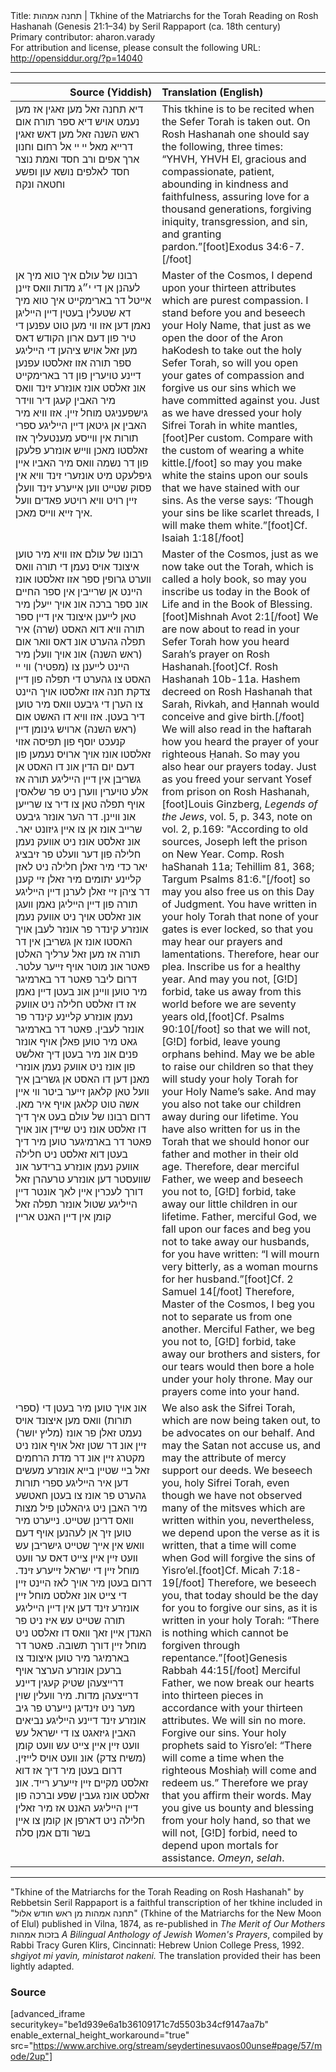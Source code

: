 <html>
<head></head>
<body>
Title: תחנה אמהות | Tkhine of the Matriarchs for the Torah Reading on Rosh Hashanah (Genesis 21:1–34) by Seril Rappaport (ca. 18th century)<br />
Primary contributor: aharon.varady<br />
For attribution and license, please consult the following URL: <a href="http://opensiddur.org/?p=14040">http://opensiddur.org/?p=14040</a>
<p />
<hr />

<table style="margin-left: auto;margin-right: auto;" class="draggable">
<thead><tr><th id="x" style="text-align: right;">Source (Yiddish)</th><th style="text-align: left;">Translation (English)</th></tr></thead>
<tbody>
<tr>
<td style="vertical-align:top;" width="46%">
<div class="yiddish"><span lang="he">
דיא תחנה זאל מען זאגין אז מען נעמט אויש דיא ספר תורה׃
אום ראש השנה זאל מען דאש זאגין דרײא מאל׃
ײ ײ אל רחום וחנון ארך אפים ורב חסד ואמת נוצר חסד לאלפים נושא עון ופשע וחטאה ונקה׃
</span></div></td>
 
<td width="53%"><div class="english">
This tkhine is to be recited when the Sefer Torah is taken out. 
On Rosh Hashanah one should say the following, three times: 
“YHVH, YHVH El, gracious and compassionate, patient, abounding in kindness and faithfulness, assuring love for a thousand generations, forgiving iniquity, transgression, and sin, and granting pardon.”[foot]Exodus 34:6-7.[/foot]
</div></td></tr>


<tr><td style="vertical-align:top;" width="46%">
<div class="yiddish"><span lang="he">
רבונו של עולם איך טוא מיך אן לעהנן אן די י״ג מדות װאס זײנן אײטל דר בארימקײט איך טוא מיך דא שטעלין בעטין דײן הײליגן נאמן דען אזו װי מען טוט עפנען די טיר פון דעם ארון הקודש דאס מען זאל אויש ציהען די הײליגע ספר תורה אזו זאלסטו עפנען דײנע טויערין פון דר בארימקײט אונ זאלסט אונז אונזרע זינד װאס מיר האבין קעגן דיר װידר גישפעניגט מוחל זײן. אזו װיא מיר האבין אן גיטאן דײן הײליגע ספרי תורות אין װײסע מענטעליך אזו זאלסטו מאכן װײש אונזרע פלעקן פון דר נשמה װאס מיר האביו אײן גיפלעקט מיט אונזערי זינד װיא אין פסוק שטײט װען אײערע זינד װעלן זײן רויט װיא רויטע פאדים װעל איך זײא װײס מאכן. 
</span></div></td>
 
<td width="53%"><div class="english">
Master of the Cosmos, I depend upon your thirteen attributes which are purest compassion. I stand before you and beseech your Holy Name, that just as we open the door of the Aron haKodesh to take out the holy Sefer Torah, so will you open your gates of compassion and forgive us our sins which we have committed against you. Just as we have dressed your holy Sifrei Torah in white mantles,[foot]Per custom. Compare with the custom of wearing a white kittle.[/foot] so may you make white the stains upon our souls that we have stained with our sins. As the verse says: ‘Though your sins be like scarlet threads, I will make them white.”[foot]Cf. Isaiah 1:18[/foot]
</div></td></tr>


<tr><td style="vertical-align:top;" width="46%">
<div class="yiddish"><span lang="he">
רבונו של עולם אזו װיא מיר טוען איצונד אויס נעמן די תורה װאס װערט גרופין ספר אזו זאלסטו אונז הײנט אן שרײבין אין ספר החײם אונ ספר ברכה אונ אויך ײעלן מיר טאן לײענן איצונד אין דײן ספר תורה װיא דוא האסט (שרה) איר תפלה גהערט אונ דאס װאר אום (ראש השנה) אונ אויך װעלן מיר הײנט לײענן צו (מפטיר) װי ײ האסט צו גהערט די תפלה פון דײן צדקת חנה אזו זאלסטו אויך הײנט צו הערן די גיבעט װאס מיר טוען דיר בעטן. אזו װיא דו האשט אום (ראש השנה) ארויש גינומן דײן קנעכט יוסף פון תפיסה אזוי זאלסטו אונז אויך ארויס נעמען פון דעם יום הדין אונ דו האסט אן גשריבן אין דײן הײליגע תורה אז אלע טויערין װערן ניט פר שלאסין אויף תפלה טאן צו דיר צו שרײען אונ װײנן. דר הער אונזר גיבעט שרײב אונז אן צו אײן גיזונט יאר. אונ זאלסט אונז ניט אװעק נעמן חלילה פון דער װעלט פר זיבציג יאר כדי מיר זאלן חלילה ניט לאזן קלײנע יתומים מיר זאלן זײ קענן דר ציהן זײ זאלן לערנן דײן הײליגע תורה פון דײן הײליגן נאמן װעגן אונ זאלסט אויך ניט אװעק נעמן אונזרע קינדר פר אונזר לעבן אויך האסטו אונז אן גשריבן אין דר תורה אז מען זאל ערליך האלטן פאטר אונ מוטר אויף זײער עלטר. דרום ליבר פאטר דר בארמיגר מיר טוען װײנן אונ בעטן דײן נאמן אז דו זאלסט חלילה ניט אװעק נעמן אונזרע קלײנע קינדר פר אונזר לעבין. פאטר דר בארמיגר גאט מיר טוען פאלן אויף אונזר פנים אונ מיר בעטן דיך זאלשט פון אונז ניט אװעק נעמן אונזרי מאנן דען דו האסט אן גשריבן איך װעל טאן קלאגן זײער ביטר װי אײן אשה טוט קלאגן אויף איר מאן. דרום רבונו של עולם בעט איך דיך דו זאלסט אונז ניט שײדן אונ אויך פאטר דר בארמיגער טוען מיר דיך בעטן דוא זאלסט ניט חלילה אװעק נעמן אונזרע ברידער אונ שװעסטר דען אונזרע טרעהרן זאל דורך לעכרין אײן לאך אונטר דײן הײליגע שטול אונזר תפלה זאל קומן אין דײן האנט ארײן 
</span></div></td>
 
<td width="53%"><div class="english">
Master of the Cosmos, just as we now take out the Torah, which is called a holy book, so may you inscribe us today in the Book of Life and in the Book of Blessing.[foot]Mishnah Avot 2:1[/foot]  We are now about to read in your Sefer Torah how you heard Sarah’s prayer on Rosh Hashanah.[foot]Cf. Rosh Hashanah 10b-11a. Hashem decreed on Rosh Hashanah that Sarah, Rivkah, and Ḥannah would conceive and give birth.[/foot] We will also read in the haftarah how you heard the prayer of your righteous Ḥanah. So may you also hear our prayers today. Just as you freed your servant Yosef from prison on Rosh Hashanah,[foot]Louis Ginzberg, <em>Legends of the Jews</em>, vol. 5, p. 343, note on vol. 2, p.169: "According to old sources, Joseph left the prison on New Year. Comp. Rosh haShanah 11a; Tehillim 81, 368; Targum Psalms 81:6."[/foot] so may you also free us on this Day of Judgment. You have written in your holy Torah that none of your gates is ever locked, so that you may hear our prayers and lamentations. Therefore, hear our plea. Inscribe us for a healthy year. And may you not, [G!D] forbid, take us away from this world before we are seventy years old,[foot]Cf. Psalms 90:10[/foot] so that we will not, [G!D] forbid, leave young orphans behind. May we be able to raise our children so that they will study your holy Torah for your Holy Name’s sake. And may you also not take our children away during our lifetime. You have also written for us in the Torah that we should honor our father and mother in their old age. Therefore, dear merciful Father, we weep and beseech you not to, [G!D] forbid, take away our little children in our lifetime. Father, merciful God, we fall upon our faces and beg you not to take away our husbands, for you have written: “I will mourn very bitterly, as a woman mourns for her husband.”[foot]Cf. 2 Samuel 14[/foot] Therefore, Master of the Cosmos, I beg you not to separate us from one another. Merciful Father, we beg you not to, [G!D] forbid, take away our brothers and sisters, for our tears would then bore a hole under your holy throne. May our prayers come into your hand.
</div></td></tr>


<tr><td style="vertical-align:top;" width="46%">
<div class="yiddish"><span lang="he">
אונ אויך טוען מיר בעטן די (ספרי תורות) װאס מען איצונד אויס נעמט זאלן פר אונז (מליץ יושר) זײן אונ דר שטן זאל אויף אונז ניט מקטרג זײן אונ דר מדת הרחמים זאל בײ שטײן בײא אונזרע מעשים דען איר הײליגע ספרי תורות גהערט פר אונז צו בעטן חאטשע מיר האבן ניט גיהאלטן פיל מצות װאס דרינן שטײט. נײערט מיר טוען זיך אן לעהנען אויף דעם װאש אין אײך שטײט גישריבן עש װעט זײן אײן צײט דאס ער װעט מוחל זײן די ישראל זײערע זינד. דרום בעטן מיר אויך לאז הײנט זײן די צײט אונ זאלסט מוחל זײן אונזרע זינד דען אין דײן הײליגע תורה שטײט עש איז ניט פר האנדן אײן זאך װאס דו זאלסט ניט מוחל זײן דורך תשובה. פאטר דר בארמיגר מיר טוען איצונד צו ברעכן אונזרע הערצר אויף דרײצעהן שטיק קעגין דײנע דרײצעהן מדות. מיר װעלין שוין מער ניט זינדיגן נײערט פר גיב אונזרע זינד דײנע הײליגע נביאים האבין גיזאגט צו די ישראל עש װעט זײן אײן צײט עש װעט קומן (משיח צדק) אונ װעט אויס לײזין. דרום בעטן מיר דיך אז דוא זאלסט מקײם זײן זײערע רײד. אונ זאלסט אונז געבין שפע וברכה פון דײן הײליגע האנט אז מיר זאלין חלילה ניט דארפן אן קומן צו אײן בשר ודם אמן סלה׃
</span></div></td>
 
<td width="53%"><div class="english">
We also ask the Sifrei Torah, which are now being taken out, to be advocates on our behalf. And may the Satan not accuse us, and may the attribute of mercy support our deeds. We beseech you, holy Sifrei Torah, even though we have not observed many of the mitsves which are written within you, nevertheless, we depend upon the verse as it is written, that a time will come when God will forgive the sins of Yisro’el.[foot]Cf. Micah 7:18-19[/foot] Therefore, we beseech you, that today should be the day for you to forgive our sins, as it is written in your holy Torah: “There is nothing which cannot be forgiven through repentance.”[foot]Genesis Rabbah 44:15[/foot] Merciful Father, we now break our hearts into thirteen pieces in accordance with your thirteen attributes. We will sin no more. Forgive our sins. Your holy prophets said to Yisro’el: “There will come a time when the righteous Moshiaḥ will come and redeem us.” Therefore we pray that you affirm their words. May you give us bounty and blessing from your holy hand, so that we will not, [G!D] forbid, need to depend upon mortals for assistance. <em>Omeyn</em>, <em>selah</em>.
</div></td></tr>
</tbody></table>

<hr />

"Tkhine of the Matriarchs for the Torah Reading on Rosh Hashanah" by Rebbetsin Seril Rappaport is a faithful transcription of her tkhine included in "תחנה אמהות מן ראש חודש אלול" (Tkhine of the Matriarchs for the New Moon of Elul) published in Vilna, 1874, as re-published in <em>The Merit of Our Mothers</em> בזכות אמהות <em>A Bilingual Anthology of Jewish Women's Prayers</em>, compiled by Rabbi Tracy Guren Klirs, Cincinnati: Hebrew Union College Press, 1992. <em>shgiyot mi yavin, ministarot nakeni.</em> The translation provided their has been lightly adapted.

<h3>Source</h3>

[advanced_iframe securitykey="be1d939e6a1b36109171c7d5503b34cf9147aa7b" enable_external_height_workaround="true" src="https://www.archive.org/stream/seydertinesuvaos00unse#page/57/mode/2up"]
</body>
</html>